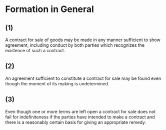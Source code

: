 # Formation in General
## (1)
A contract for sale of goods may be made in any manner sufficient to show agreement, including conduct by both parties which recognizes the existence of such a contract.

## (2)
An agreement sufficient to constitute a contract for sale may be found even though the moment of its making is undetermined.

## (3)
Even though one or more terms are left open a contract for sale does not fail for indefiniteness if the parties have intended to make a contract and there is a reasonably certain basis for giving an appropriate remedy.